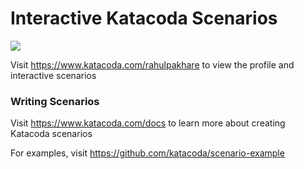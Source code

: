 # Interactive Katacoda Scenarios

[![](http://shields.katacoda.com/katacoda/rahulpakhare/count.svg)](https://www.katacoda.com/rahulpakhare "Get your profile on Katacoda.com")

Visit https://www.katacoda.com/rahulpakhare to view the profile and interactive scenarios

### Writing Scenarios
Visit https://www.katacoda.com/docs to learn more about creating Katacoda scenarios

For examples, visit https://github.com/katacoda/scenario-example
